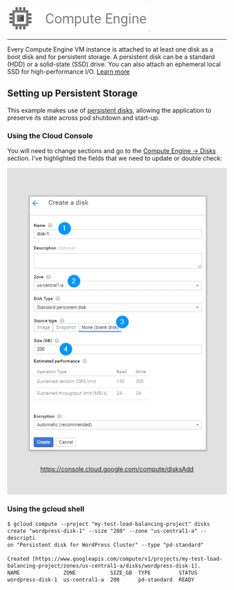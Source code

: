 ![](../images/gcp-compute-engine.png)

---
Every Compute Engine VM instance is attached to at least one disk as a boot disk and for persistent storage. A persistent disk can be a standard (HDD) or a solid-state (SSD) drive. You can also attach an ephemeral local SSD for high-performance I/O. [Learn more](https://cloud.google.com/compute/docs/disks/?hl=en_US&_ga=1.7348087.47948599.1468921224)

## Setting up Persistent Storage

This example makes use of [persistent disks](https://cloud.google.com/compute/docs/disks/), allowing the application to preserve its state across pod shutdown and start-up.

### Using the Cloud Console
You will need to change sections and go to the [Compute Engine -> Disks](https://console.cloud.google.com/compute/disksAdd) section. I've highlighted the fields that we need to update or double check:

<div style="text-align: center; background: #e1e1e1; padding: 50px;">

<img src="../images/chrome_2016-07-19_21-52-42.png" style="-webkit-box-shadow:0 1px 4px rgba(0, 0, 0, 0.3), 0 0 40px rgba(0, 0, 0, 0.1) inset;
       -moz-box-shadow:0 1px 4px rgba(0, 0, 0, 0.3), 0 0 40px rgba(0, 0, 0, 0.1) inset;
            box-shadow:0 1px 4px rgba(0, 0, 0, 0.3), 0 0 40px rgba(0, 0, 0, 0.1) inset; padding: 0px; border:2px solid#c0c0c0">

<br>
<a  href="https://console.cloud.google.com/compute/disksAdd">https://console.cloud.google.com/compute/disksAdd</a>

</div>

### Using the gcloud shell
```
$ gcloud compute --project "my-test-load-balancing-project" disks create "wordpress-disk-1" --size "200" --zone "us-central1-a" --descripti
on "Persistent disk for WordPress Cluster" --type "pd-standard"

Created [https://www.googleapis.com/compute/v1/projects/my-test-load-balancing-project/zones/us-central1-a/disks/wordpress-disk-1].
NAME              ZONE           SIZE_GB  TYPE         STATUS
wordpress-disk-1  us-central1-a  200      pd-standard  READY
```
